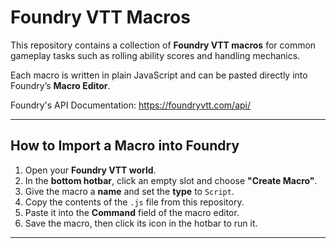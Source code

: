 # Foundry VTT Macros

This repository contains a collection of **Foundry VTT macros** for common gameplay tasks such as rolling ability scores and handling mechanics.  

Each macro is written in plain JavaScript and can be pasted directly into Foundry’s **Macro Editor**.

Foundry's API Documentation: https://foundryvtt.com/api/

---

## How to Import a Macro into Foundry

1. Open your **Foundry VTT world**.
2. In the **bottom hotbar**, click an empty slot and choose **"Create Macro"**.
3. Give the macro a **name** and set the **type** to `Script`.
4. Copy the contents of the `.js` file from this repository.
5. Paste it into the **Command** field of the macro editor.
6. Save the macro, then click its icon in the hotbar to run it.

---
